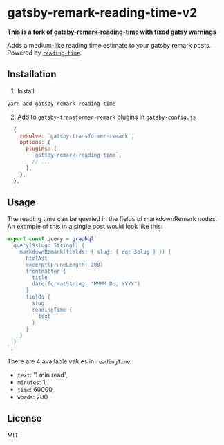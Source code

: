 # gatsby-remark-reading-time-v2

**This is a fork of [gatsby-remark-reading-time](https://github.com/syntra/gatsby-remark-reading-time) with fixed gatsy warnings**

Adds a medium-like reading time estimate to your gatsby remark posts. Powered by [`reading-time`](https://github.com/ngryman/reading-time).

## Installation

1. Install

```bash
yarn add gatsby-remark-reading-time
```

2. Add to `gatsby-transformer-remark` plugins in `gatsby-config.js`

```jsx
  {
    resolve: `gatsby-transformer-remark`,
    options: {
      plugins: [
        `gatsby-remark-reading-time`,
        // ...
      ],
    },
  },
```

## Usage

The reading time can be queried in the fields of markdownRemark nodes. An example of this in a single post would look like this:

```jsx
export const query = graphql`
  query($slug: String!) {
    markdownRemark(fields: { slug: { eq: $slug } }) {
      htmlAst
      excerpt(pruneLength: 200)
      frontmatter {
        title
        date(formatString: "MMMM Do, YYYY")
      }
      fields {
        slug
        readingTime {
          text
        }
      }
    }
  }
`;
```

There are 4 available values in `readingTime`:

- `text`: '1 min read',
- `minutes`: 1,
- `time`: 60000,
- `words`: 200

## License

MIT

